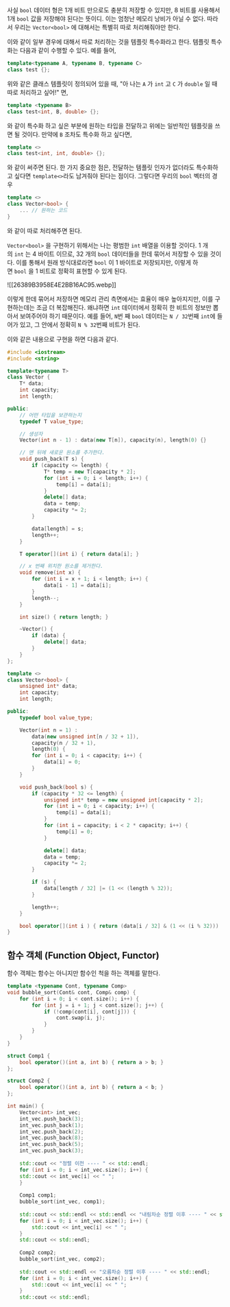 사실 `bool` 데이터 형은 1개 비트 만으로도 충분히 저장할 수 있지만, 8 비트를 사용해서 1개 `bool` 값을 저장해야 된다는 뜻이디. 이는 엄청난 메모리 낭비가 아닐 수 없다. 따라서 우리는 `Vector<bool>` 에 대해서는 특별히 따로 처리해줘야만 한다.

이와 같이 일부 경우에 대해서 따로 처리하는 것을 템플릿 특수화라고 한다. 템플릿 특수화는 다음과 같이 수행할 수 있다. 예를 들어,
```cpp
template<typename A, typename B, typename C>
class test {};
```
위와 같은 클래스 템플릿이 정의되어 있을 때, "아 나는 `A` 가 `int` 고 `C` 가 `double` 일 때 따로 처리하고 싶어!" 면,
```cpp
template <typename B>
class test<int, B, double> {};
```
와 같이 특수화 하고 싶은 부분에 원하는 타입을 전달하고 위에는 일반적인 템플릿을 쓰면 될 것이다. 만약에 `B` 조차도 특수화 하고 싶다면,
```cpp
template <>
class test<int, int, double> {};
```
와 같이 써주면 된다. 한 가지 중요한 점은, 전달하는 템플릿 인자가 없더라도 특수화하고 싶다면 `template<>`라도 남겨줘야 된다는 점이다. 그렇다면 우리의 `bool` 벡터의 경우
```cpp
template <>
class Vector<bool> {
	... // 원하는 코드
}
```
와 같이 따로 처리해주면 된다.

`Vector<bool>` 을 구현하기 위해서는 나는 평범한 `int` 배열을 이용할 것이다. 1 개의 `int` 는 4 바이트 이므로, 32 개의 `bool` 데이터들을 한데 묶어서 저장할 수 있을 것이다. 이를 통해서 원래 방식대로라면 `bool` 이 1 바이트로 저장되지만, 이렇게 하면 `bool` 을 1 비트로 정확히 표현할 수 있게 된다.

![[26389B3958E4E2BB16AC95.webp]]

이렇게 한데 묶어서 저장하면 메모리 관리 측면에서는 효율이 매우 높아지지만, 이를 구현하는데는 조금 더 복잡해진다.
왜냐하면 `int` 데이터에서 정확히 한 비트의 정보만 뽑아서 보여주어야 하기 때문이다. 예를 들어, `N`번 째 `bool` 데이터는 `N / 32`번째  `int`에 들어가 있고, 그 안에서 정확히 `N % 32`번째 비트가 된다.

이와 같은 내용으로 구현을 하면 다음과 같다.
```cpp
#include <iostream>
#include <string>

template<typename T>
class Vector {
	T* data;
	int capacity;
	int length;

public:
	// 어떤 타입을 보관하는지
	typedef T value_type;

	// 생성자
	Vector(int n - 1) : data(new T[n]), capacity(n), length(0) {}

	// 맨 뒤에 새로운 원소를 추가한다.
	void push_back(T s) {
		if (capacity <= length) {
			T* temp = new T[capacity * 2];
			for (int i = 0; i < length; i++) {
				temp[i] = data[i];
			}
			delete[] data;
			data = temp;
			capacity *= 2;
		}

		data[length] = s;
		length++;
	}

	T operator[](int i) { return data[i]; }

	// x 번째 위치한 원소를 제거한다.
	void remove(int x) {
		for (int i = x + 1; i < length; i++) {
			data[i - 1] = data[i];
		}
		length--;
	}

	int size() { return length; }

	~Vector() {
		if (data) {
			delete[] data;
		}
	}
};

template <>
class Vector<bool> {
	unsigned int* data;
	int capacity;
	int length;

public:
	typedef bool value_type;

	Vector(int n = 1) :
		data(new unsigned int[n / 32 + 1]),
		capacity(n / 32 + 1),
		length(0) {
		for (int i = 0; i < capacity; i++) {
			data[i] = 0;
		}
	}

	void push_back(bool s) {
		if (capacity * 32 <= length) {
			unsigned int* temp = new unsigned int[capacity * 2];
			for (int i = 0; i < capacity; i++) {
				temp[i] = data[i];
			}
			for (int i = capacity; i < 2 * capacity; i++) {
				temp[i] = 0;
			}

			delete[] data;
			data = temp;
			capacity *= 2;
		}

		if (s) {
			data[length / 32] |= (1 << (length % 32));
		}

		length++;
	}

	bool operator[](int i ) { return (data[i / 32] & (1 << (i % 32))) != 0; }
}
```

## 함수 객체 (Function Object, Functor)

함수 객체는 함수는 아니지만 함수인 척을 하는 객체를 말한다.

```cpp
template <typename Cont, typename Comp>
void bubble_sort(Cont& cont, Comp& comp) {
	for (int i = 0; i < cont.size(); i++) {
		for (int j = i + 1; j < cont.size(); j++) {
			if (!comp(cont[i], cont[j])) {
		        cont.swap(i, j);
		    }
	    }
	}
}

struct Comp1 {
	bool operator()(int a, int b) { return a > b; }
};

struct Comp2 {
	bool operator()(int a, int b) { return a < b; }
};

int main() {
	Vector<int> int_vec;
	int_vec.push_back(3);
	int_vec.push_back(1);
	int_vec.push_back(2);
	int_vec.push_back(8);
	int_vec.push_back(5);
	int_vec.push_back(3);
	
	std::cout << "정렬 이전 ---- " << std::endl;
	for (int i = 0; i < int_vec.size(); i++) {
	std::cout << int_vec[i] << " ";
	}
	
	Comp1 comp1;
	bubble_sort(int_vec, comp1);
	
	std::cout << std::endl << std::endl << "내림차순 정렬 이후 ---- " << std::endl;
	for (int i = 0; i < int_vec.size(); i++) {
		std::cout << int_vec[i] << " ";
	}
	std::cout << std::endl;
	
	Comp2 comp2;
	bubble_sort(int_vec, comp2);
	
	std::cout << std::endl << "오름차순 정렬 이후 ---- " << std::endl;
	for (int i = 0; i < int_vec.size(); i++) {
		std::cout << int_vec[i] << " ";
	}
	std::cout << std::endl;
```